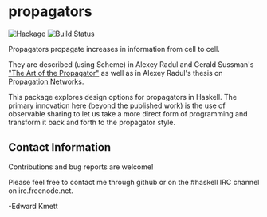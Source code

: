 propagators
===========

[![Hackage](https://img.shields.io/hackage/v/propagators.svg)](https://hackage.haskell.org/package/propagators) [![Build Status](https://github.com/ekmett/propagators/actions/workflows/haskell-ci.yml/badge.svg?branch=master)](https://github.com/ekmett/propagators/actions/workflows/ci.yml?query=branch%3Amaster)

Propagators propagate increases in information from cell to cell.

They are described (using Scheme) in Alexey Radul and Gerald Sussman's ["The Art of the Propagator"](http://web.mit.edu/~axch/www/art.pdf) as well as in Alexey Radul's thesis on [Propagation Networks](http://groups.csail.mit.edu/genesis/papers/radul%202009.pdf).

This package explores design options for propagators in Haskell. The primary innovation here (beyond the published work) is the use of observable sharing to let us take a more direct form of programming and transform it back and forth to the propagator style.

Contact Information
-------------------

Contributions and bug reports are welcome!

Please feel free to contact me through github or on the #haskell IRC channel on irc.freenode.net.

-Edward Kmett
